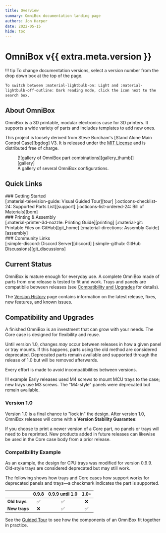 ```yaml
---
title: Overview
summary: OmniBox documentation landing page
authors: Jon Harper
date: 2022-05-15
hide: toc
---
```

# OmniBox v{{ extra.meta.version }}

!!! tip
    To change documentation versions, select a version number from the drop down box at the top of the page.

    To switch between :material-lightbulb-on: Light and :material-lightbulb-off-outline: Dark reading mode, click the icon next to the search box.

## About OmniBox

OmniBox is a 3D printable, modular electronics case for 3D printers. It supports a wide variety of parts and includes templates to add new ones. 

This project is loosely derived from Steve Burcham's [Stand Alone Main Control Case][bgdog] V3. It is released under the [MIT License][license] and is distributed free of charge.


<figure markdown>
  [![gallery of OmniBox part combinations][gallery_thumb]][gallery]
  <figcaption>A gallery of several OmniBox configurations.</figcaption>
</figure>

## Quick Links

<div markdown class="jh-grid-container jh-grid-3">
<div markdown class="jh-card">
### Getting Started

<div markdown class="jh-grid-container jh-grid-1 jh-link-grid">
[:material-television-guide: Visual Guided Tour][tour]
[:octicons-checklist-24: Supported Parts List][support]
[:octicons-list-ordered-24: Bill of Materials][bom]
</div>
</div>
<div markdown class="jh-card">
### Printing & Assembly

<div markdown class="jh-grid-container jh-grid-1 jh-link-grid">
[:material-printer-3d-nozzle: Printing Guide][printing]
[:material-git: Printable Files on GitHub][git_home]
[:material-directions: Assembly Guide][assembly]
</div>
</div>
<div markdown class="jh-card">
### Community Links

<div markdown class="jh-grid-container jh-grid-1 jh-link-grid">
[:simple-discord: Discord Server][discord]
[:simple-github: GitHub Discussions][git_discussions]
</div>
</div>
</div>

## Current Status

OmniBox is mature enough for everyday use. A complete OmniBox made of parts from one release is tested to fit and work. Trays and panels are compatibile between releases (see [Compatibility and Upgrades](#compatibility-and-upgrades) for details).

The [Version History][current_release] page contains information on the latest release, fixes, new features, and known issues.

## Compatibility and Upgrades

A finished OmniBox is an investment that can grow with your needs. The Core case is designed for flexibility and reuse.

Until version 1.0, changes *may* occur between releases in how a given panel or tray mounts. If this happens, parts using the old method are considered deprecated. Deprecated parts remain available and supported through the release of 1.0 but will be removed afterwards.

Every effort is made to avoid incompatibilities between versions.

!!! example
    Early releases used M4 screws to mount MCU trays to the case; new trays use M3 screws. The "M4-style" panels were deprecated but remain available.

### Version 1.0

Version 1.0 is a final chance to "lock in" the design. After version 1.0, OmniBox releases will come with a **Version Stability Guarantee**:

If you choose to print a newer version of a Core part, no panels or trays will need to be reprinted. New products added in future releases can likewise be used in the Core case body from a prior release.

### Compatibility Example

As an example, the design for CPU trays was modified for version 0.9.9. Old-style trays are considered deprecated but may still work.

The following shows how trays and Core cases how support works for deprecated panels and trays—a checkmark indicates the part is supported.

|               | 0.9.8      | 0.9.9 until 1.0    | 1.0+                         |
|---------------|:----------:|:------------------:|:----------------------------:|
| **Old trays** | :white_check_mark: | :white_check_mark: | :x:                  |
| **New trays** | :x:                | :white_check_mark: | :white_check_mark:   |

See the [Guided Tour][tour] to see how the components of an OmniBox fit together in practice.

[gallery_thumb]: img/examples/gallery_thumb.png
[gallery]: img/examples/gallery.png

[current_release]: history/index.md "Version History (Current Release)"
[tour]:     tour.md                 "Guided Tour"
[support]:  support/index.md        "Supported Parts List"
[bom]:      bom.md                  "Bill of Materials"
[printing]: printing.md             "Printing Guide"
[assembly]: assembly/index.md       "Assembly Guide"
[license]:  license.md              "Contributing and License"